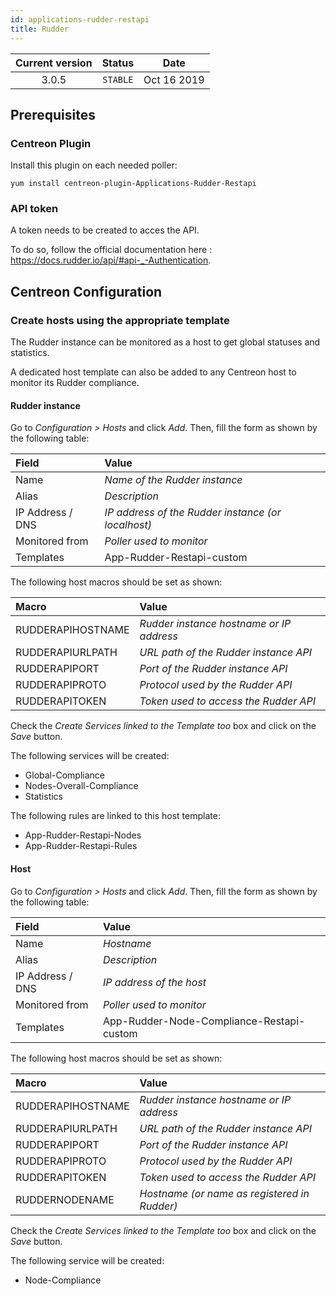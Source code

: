 ```yaml
---
id: applications-rudder-restapi
title: Rudder
---
```


| Current version | Status | Date |
| :-: | :-: | :-: |
| 3.0.5 | `STABLE` | Oct 16 2019 |

## Prerequisites

### Centreon Plugin

Install this plugin on each needed poller:

``` shell
yum install centreon-plugin-Applications-Rudder-Restapi
```

### API token

A token needs to be created to acces the API.

To do so, follow the official documentation here : <https://docs.rudder.io/api/#api-_-Authentication>.

## Centreon Configuration

### Create hosts using the appropriate template

The Rudder instance can be monitored as a host to get global statuses and statistics.

A dedicated host template can also be added to any Centreon host to monitor its Rudder compliance.

#### Rudder instance

Go to *Configuration \> Hosts* and click *Add*. Then, fill the form as shown by the following table:

| Field            | Value                                              |
| :--------------- | :------------------------------------------------- |
| Name             | *Name of the Rudder instance*                      |
| Alias            | *Description*                                      |
| IP Address / DNS | *IP address of the Rudder instance (or localhost)* |
| Monitored from   | *Poller used to monitor*                           |
| Templates        | App-Rudder-Restapi-custom                          |

The following host macros should be set as shown:

| Macro             | Value                                    |
| :---------------- | :--------------------------------------- |
| RUDDERAPIHOSTNAME | *Rudder instance hostname or IP address* |
| RUDDERAPIURLPATH  | *URL path of the Rudder instance API*    |
| RUDDERAPIPORT     | *Port of the Rudder instance API*        |
| RUDDERAPIPROTO    | *Protocol used by the Rudder API*        |
| RUDDERAPITOKEN    | *Token used to access the Rudder API*    |

Check the *Create Services linked to the Template too* box and click on the *Save* button.

The following services will be created:

  - Global-Compliance
  - Nodes-Overall-Compliance
  - Statistics

The following rules are linked to this host template:

  - App-Rudder-Restapi-Nodes
  - App-Rudder-Restapi-Rules

#### Host

Go to *Configuration \> Hosts* and click *Add*. Then, fill the form as shown by the following table:

| Field            | Value                                     |
| :--------------- | :---------------------------------------- |
| Name             | *Hostname*                                |
| Alias            | *Description*                             |
| IP Address / DNS | *IP address of the host*                  |
| Monitored from   | *Poller used to monitor*                  |
| Templates        | App-Rudder-Node-Compliance-Restapi-custom |

The following host macros should be set as shown:

| Macro             | Value                                        |
| :---------------- | :------------------------------------------- |
| RUDDERAPIHOSTNAME | *Rudder instance hostname or IP address*     |
| RUDDERAPIURLPATH  | *URL path of the Rudder instance API*        |
| RUDDERAPIPORT     | *Port of the Rudder instance API*            |
| RUDDERAPIPROTO    | *Protocol used by the Rudder API*            |
| RUDDERAPITOKEN    | *Token used to access the Rudder API*        |
| RUDDERNODENAME    | *Hostname (or name as registered in Rudder)* |

Check the *Create Services linked to the Template too* box and click on the *Save* button.

The following service will be created:

  - Node-Compliance


